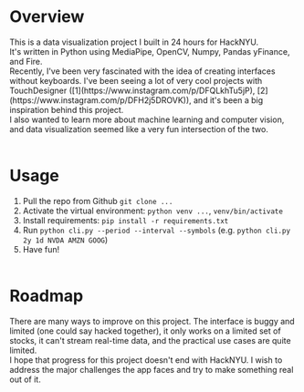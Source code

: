 <h1>Overview</h1>
This is a data visualization project I built in 24 hours for HackNYU.<br>
It's written in Python using MediaPipe, OpenCV, Numpy, Pandas yFinance, and Fire.<br>
Recently, I've been very fascinated with the idea of creating interfaces without keyboards. I've been seeing a lot of very cool projects with TouchDesigner ([1](https://www.instagram.com/p/DFQLkhTu5jP), [2](https://www.instagram.com/p/DFH2j5DROVK)), and it's been a big inspiration behind this project. <br>
I also wanted to learn more about machine learning and computer vision, and data visualization seemed like a very fun intersection of the two. <br>
<br>


<h1>Usage</h1>

1. Pull the repo from Github `git clone ...`
2. Activate the virtual environment: `python venv ...`, `venv/bin/activate`
3. Install requirements: `pip install -r requirements.txt`
4. Run `python cli.py --period --interval --symbols` (e.g. `python cli.py 2y 1d NVDA AMZN GOOG`)
5. Have fun!
<br><br>

<h1>Roadmap</h1>
There are many ways to improve on this project. The interface is buggy and limited (one could say hacked together), it only works on a limited set of stocks, it can't stream real-time data, and the practical use cases are quite limited. <br>
I hope that progress for this project doesn't end with HackNYU. I wish to address the major challenges the app faces and try to make something real out of it.